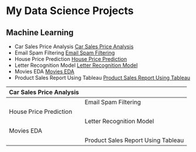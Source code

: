 # My Data Science Projects 

## Machine Learning 
- Car Sales Price Analysis [Car Sales Price Analysis](https://github.com/sklabala/DataScience/tree/master/CarSalesPriceAnalysis "Car Sales Price Analysis")
- Email Spam Filtering [Email Spam Filtering](https://github.com/sklabala/DataScience/tree/master/EmailSpamFiltering "Email Spam Filtering")
- House Price Prediction [House Price Prediction](https://github.com/sklabala/DataScience/tree/master/HousePricePrediction_ML "House Price Prediction")
- Letter Recognition Model [Letter Recognition Model](https://github.com/sklabala/DataScience/tree/master/LetterRecognitionModel "Letter Recognition Model")
- Movies EDA [Movies EDA](https://github.com/sklabala/DataScience/tree/master/Movies_EDA "Movies EDA")
- Product Sales Report Using Tableau [Product Sales Report Using Tableau](https://github.com/sklabala/DataScience/tree/master/ProductSalesReport_Tableau "Product Sales Report Using Tableau")

| Car Sales Price Analysis |  |
| ------------ | ------------ |
|   |Email Spam Filtering |   |
|  House Price Prediction |   |
|   |  Letter Recognition Model |
|Movies EDA |   |   
|  |Product Sales Report Using Tableau|
